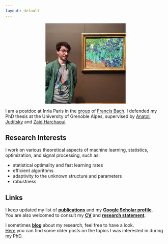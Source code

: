 ```yaml
---
layout: default
---
```


<p align = "center">
<img src="my_pic.jpg" alt="Santa Monica" width="50%" align="center" hspace="20">
</p>

I am a postdoc at Inria Paris
in the [group](https://www.di.ens.fr/sierra/) of [Francis Bach](https://www.di.ens.fr/~fbach/).
I defended my PhD thesis at the University of Grenoble Alpes, supervised by [Anatoli Juditsky](https://ljk.imag.fr/membres/Anatoli.Iouditski/) and [Zaid Harchaoui](http://faculty.washington.edu/zaid/index.html).
<br />
  
## Research Interests ##

I work on various theoretical aspects of machine learning, statistics, optimization, and signal processing, such as: 
* statistical optimality and fast learning rates
* efficient algorithms
* adaptivity to the unknown structure and parameters
* robustness

## Links ##

I keep updated my list of [__publications__](/papers) and my [__Google Scholar profile__](https://scholar.google.fr/citations?user=2IvZJ3cAAAAJ&hl=en).  
You are also welcomed to consult my [__CV__](assets/dmitrii_ostrovskii_CV.pdf) and [__research statement__](assets/research_statement.pdf).

I sometimes [__blog__](https://ostrodmit.github.io/blog/) about my research, feel free to have a look.  
[Here](https://ostrodmit.blog/) you can find some older posts on the topics I was interested in during my PhD.